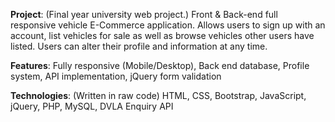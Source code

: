 **Project**: (Final year university web project.) Front & Back-end full responsive vehicle E-Commerce application. Allows users to sign up with an account, list vehicles for sale as well as browse vehicles other
users have listed. Users can alter their profile and information at any time. 

**Features**: Fully responsive (Mobile/Desktop), Back end database, Profile system, API implementation, jQuery form validation

**Technologies**: (Written in raw code) HTML, CSS, Bootstrap, JavaScript, jQuery, PHP, MySQL, DVLA Enquiry API

